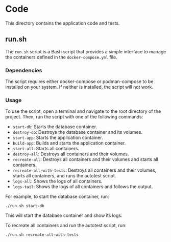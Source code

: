 # Code

This directory contains the application code and tests.


## run.sh

The `run.sh` script is a Bash script that provides a simple interface to manage the containers defined in the `docker-compose.yml` file.

### Dependencies
The script requires either docker-compose or podman-compose to be installed on your system. If neither is installed, the script will not work.

### Usage

To use the script, open a terminal and navigate to the root directory of the project. Then, run the script with one of the following commands:

- `start-db`: Starts the database container.
- `destroy-db`: Destroys the database container and its volumes.
- `start-app`: Starts the application container.
- `build-app`: Builds and starts the application container.
- `start-all`: Starts all containers.
- `destroy-all`: Destroys all containers and their volumes.
- `recreate-all`: Destroys all containers and their volumes and starts all containers.
- `recreate-all-with-tests`: Destroys all containers and their volumes, starts all containers, and runs the autotest script.
- `logs-all`: Shows the logs of all containers.
- `logs-tail`: Shows the logs of all containers and follows the output.

For example, to start the database container, run:

```shellscript
./run.sh start-db
```

This will start the database container and show its logs.

To recreate all containers and run the autotest script, run:

```shellscript
./run.sh recreate-all-with-tests
```